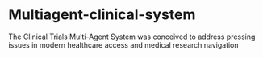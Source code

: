 # Multiagent-clinical-system
The Clinical Trials Multi-Agent System was conceived to address pressing issues in modern healthcare access and medical research navigation
